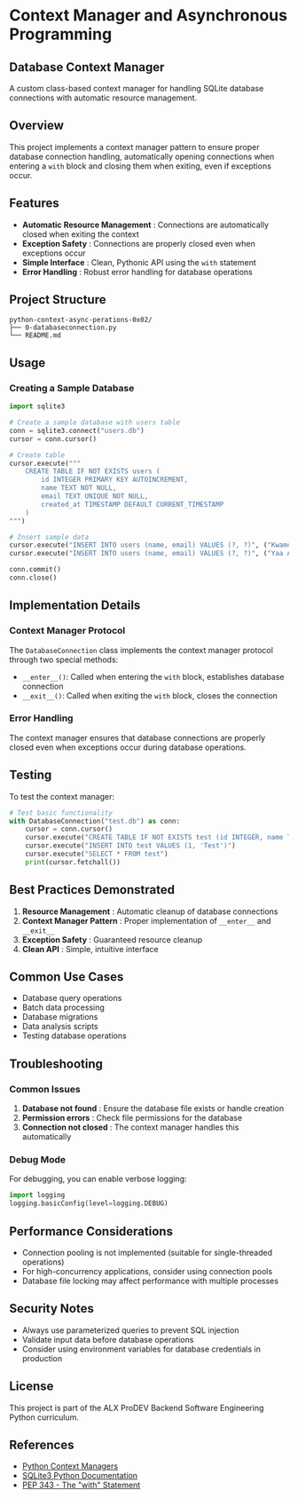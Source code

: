 # Context Manager and Asynchronous Programming

## Database Context Manager

A custom class-based context manager for handling SQLite database connections with automatic resource management.

## Overview

This project implements a context manager pattern to ensure proper database connection handling, automatically opening connections when entering a `with` block and closing them when exiting, even if exceptions occur.

## Features

* **Automatic Resource Management** : Connections are automatically closed when exiting the context
* **Exception Safety** : Connections are properly closed even when exceptions occur
* **Simple Interface** : Clean, Pythonic API using the `with` statement
* **Error Handling** : Robust error handling for database operations

## Project Structure

```text
python-context-async-perations-0x02/
├── 0-databaseconnection.py
└── README.md
```

## Usage

### Creating a Sample Database

```python
import sqlite3

# Create a sample database with users table
conn = sqlite3.connect("users.db")
cursor = conn.cursor()

# Create table
cursor.execute("""
    CREATE TABLE IF NOT EXISTS users (
        id INTEGER PRIMARY KEY AUTOINCREMENT,
        name TEXT NOT NULL,
        email TEXT UNIQUE NOT NULL,
        created_at TIMESTAMP DEFAULT CURRENT_TIMESTAMP
    )
""")

# Insert sample data
cursor.execute("INSERT INTO users (name, email) VALUES (?, ?)", ("Kwame Nkrumah", "kwame.nkrumah@ghana.com"))
cursor.execute("INSERT INTO users (name, email) VALUES (?, ?)", ("Yaa Asantewaa", "yaa.asantewaa@ghana.com"))

conn.commit()
conn.close()
```

## Implementation Details

### Context Manager Protocol

The `DatabaseConnection` class implements the context manager protocol through two special methods:

* `__enter__()`: Called when entering the `with` block, establishes database connection
* `__exit__()`: Called when exiting the `with` block, closes the connection

### Error Handling

The context manager ensures that database connections are properly closed even when exceptions occur during database operations.

## Testing

To test the context manager:

```python
# Test basic functionality
with DatabaseConnection("test.db") as conn:
    cursor = conn.cursor()
    cursor.execute("CREATE TABLE IF NOT EXISTS test (id INTEGER, name TEXT)")
    cursor.execute("INSERT INTO test VALUES (1, 'Test')")
    cursor.execute("SELECT * FROM test")
    print(cursor.fetchall())
```

## Best Practices Demonstrated

1. **Resource Management** : Automatic cleanup of database connections
2. **Context Manager Pattern** : Proper implementation of `__enter__` and `__exit__`
3. **Exception Safety** : Guaranteed resource cleanup
4. **Clean API** : Simple, intuitive interface

## Common Use Cases

* Database query operations
* Batch data processing
* Database migrations
* Data analysis scripts
* Testing database operations

## Troubleshooting

### Common Issues

1. **Database not found** : Ensure the database file exists or handle creation
2. **Permission errors** : Check file permissions for the database
3. **Connection not closed** : The context manager handles this automatically

### Debug Mode

For debugging, you can enable verbose logging:

```python
import logging
logging.basicConfig(level=logging.DEBUG)
```

## Performance Considerations

* Connection pooling is not implemented (suitable for single-threaded operations)
* For high-concurrency applications, consider using connection pools
* Database file locking may affect performance with multiple processes

## Security Notes

* Always use parameterized queries to prevent SQL injection
* Validate input data before database operations
* Consider using environment variables for database credentials in production

## License

This project is part of the ALX ProDEV Backend Software Engineering Python curriculum.

## References

* [Python Context Managers](https://docs.python.org/3/library/contextlib.html)
* [SQLite3 Python Documentation](https://docs.python.org/3/library/sqlite3.html)
* [PEP 343 - The &#34;with&#34; Statement](https://www.python.org/dev/peps/pep-0343/)
